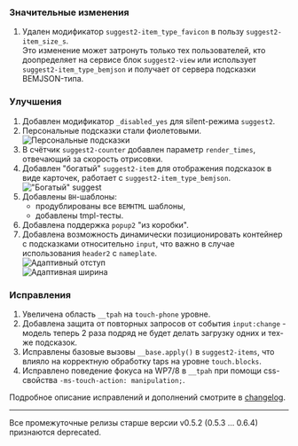 ### Значительные изменения

1. Удален модификатор `suggest2-item_type_favicon` в пользу `suggest2-item_size_s`.<br>
Это изменение может затронуть только тех пользователей, кто доопределяет на сервисе блок `suggest2-view` или использует `suggest2-item_type_bemjson` и получает от сервера подсказки BEMJSON-типа. 

### Улучшения

1. Добавлен модификатор `_disabled_yes` для silent-режима `suggest2`.
1. Персональные подсказки стали фиолетовыми.<br>
![Персональные подсказки](./personal.png "Персональные подсказки")
1. В счётчик `suggest2-counter` добавлен параметр `render_times`, отвечающий за скорость отрисовки.
1. Добавлен "богатый" `suggest2-item` для отображения подсказок в виде карточек, работает c `suggest2-item_type_bemjson`.<br>
!["Богатый" suggest](./rich-suggest.png "\"Богатый\" suggest")
1. Добавлены `BH`-шаблоны:
    - продублированы все `BEMHTML` шаблоны,
    - добавлены tmpl-тесты.
1. Добавлена поддержка `popup2` "из коробки".
1. Добавлена возможность динамически позиционировать контейнер с подсказками относительно `input`, что важно в случае использования `header2` с `nameplate`.<br>
![Адаптивный отступ](./nameplate_yes.png "Адаптивный отступ")<br>
![Адаптивная ширина](./adaptive_yes.png "Адаптивная ширина")

### Исправления

1. Увеличена область `__tpah` на `touch-phone` уровне.
1. Добавлена защита от повторных запросов от события `input:change` - модель теперь 2 раза подряд не будет делать загрузку одних и тех-же подсказок.
1. Исправлены базовые вызовы `__base.apply()` в `suggest2-items`, что влияло на корректную обработку taps на уровне `touch.blocks`.
1. Исправлено поведение фокуса на WP7/8 в `__tpah` при помощи css-свойства `-ms-touch-action: manipulation;`.

Подробное описание исправлений и дополнений смотрите в [changelog](0.7.0-changelog.md).

---

Все промежуточные релизы старше версии v0.5.2 (0.5.3 ... 0.6.4) признаются deprecated.